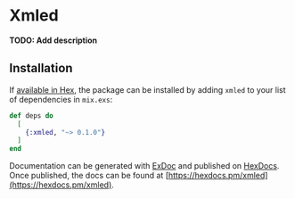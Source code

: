 # Xmled

**TODO: Add description**

## Installation

If [available in Hex](https://hex.pm/docs/publish), the package can be installed
by adding `xmled` to your list of dependencies in `mix.exs`:

```elixir
def deps do
  [
    {:xmled, "~> 0.1.0"}
  ]
end
```

Documentation can be generated with [ExDoc](https://github.com/elixir-lang/ex_doc)
and published on [HexDocs](https://hexdocs.pm). Once published, the docs can
be found at [https://hexdocs.pm/xmled](https://hexdocs.pm/xmled).

